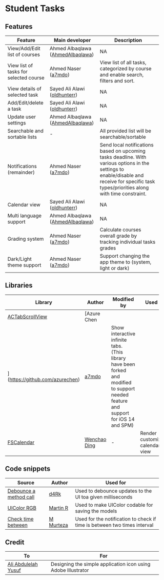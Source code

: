# Student Tasks

## Features
| Feature  | Main developer | Description |
| ------------- | ------------- | ------------- |
| View/Add/Edit list of courses  | Ahmed Albaqlawa ([AhmedAlbaqlawa](https://github.com/AhmedAlbaqlawa)) | NA |
| View list of tasks for selected course  | Ahmed Naser ([a7mdo](https://github.com/a7mdo)) | View list of all tasks, categorized by course and enable search, filters and sort. |
| View details of selected task  | Sayed Ali Alawi ([oldhunterr](https://github.com/oldhunterr)) | NA |
| Add/Edit/delete a task  | Sayed Ali Alawi ([oldhunterr](https://github.com/oldhunterr)) | NA |
| Update user settings  | Ahmed Albaqlawa ([AhmedAlbaqlawa](https://github.com/AhmedAlbaqlawa)) | NA |
| Searchable and sortable lists  | - | All provided list will be searchable/sortable |
| Notifications (remainder)  | Ahmed Naser ([a7mdo](https://github.com/a7mdo))  | Send local notifications based on upcoming tasks deadline. With various options in the settings to enable/disable and receive for specific task types/priorities along with time constraint. |
| Calendar view | Sayed Ali Alawi ([oldhunterr](https://github.com/oldhunterr)) | NA |
| Multi language support | Ahmed Albaqlawa ([AhmedAlbaqlawa](https://github.com/AhmedAlbaqlawa)) | NA |
| Grading system | Ahmed Naser ([a7mdo](https://github.com/a7mdo)) | Calculate courses overall grade by tracking individual tasks grades |
| Dark/Light theme support | Ahmed Naser ([a7mdo](https://github.com/a7mdo)) | Support changing the app theme to (system, light or dark) |

## Libraries
| Library  | Author | Modified by | Used for |
| ------------- | ------------- | ------------- | ------------- |
| [ACTabScrollView](https://github.com/a7mdo/ACTabScrollView) | [Azure Chen
](https://github.com/azurechen) | [a7mdo](https://github.com/a7mdo) | Show interactive infinite tabs. (This library have been forked and modified to support needed feature and support for iOS 14 and SPM) |
| [FSCalendar](https://github.com/WenchaoD/FSCalendar) | [Wenchao Ding](https://github.com/WenchaoD) | - | Render customizable calendar view |

## Code snippets
| Source  | Author | Used for |
| ------------- | ------------- | ------------- |
| [Debounce a method call](https://stackoverflow.com/a/40634366/1738413)  | [d4Rk](https://stackoverflow.com/users/2019384/d4rk)  | Used to debounce updates to the UI toa given milliseconds |
| [UIColor RGB](https://stackoverflow.com/a/28645384/1738413)  | [Martin R](https://stackoverflow.com/users/1187415/martin-r)  | Used to make UIColor codable for saving the models |
| [Check time between](https://stackoverflow.com/a/55139115/1738413)  | [M Murteza](https://stackoverflow.com/users/10158396/m-murteza)  | Used for the notification to check if time is between two times interval |

## Credit
| To | For |
| ------------- | ------------- |
| [Ali Abdulelah Yusuf](https://www.instagram.com/aliabdulelah1998/) | Designing the simple application icon using Adobe Illustrator |
